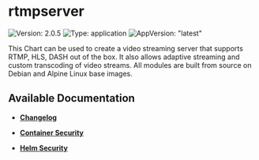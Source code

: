 # rtmpserver

![Version: 2.0.5](https://img.shields.io/badge/Version-2.0.5-informational?style=flat-square) ![Type: application](https://img.shields.io/badge/Type-application-informational?style=flat-square) ![AppVersion: "latest"](https://img.shields.io/badge/AppVersion-"latest"-informational?style=flat-square)

This Chart can be used to create a video streaming server that supports RTMP, HLS, DASH out of the box. It also allows adaptive streaming and custom transcoding of video streams. All modules are built from source on Debian and Alpine Linux base images.

## Available Documentation

- [**Changelog**](CHANGELOG)

- [**Container Security**](container-security)

- [**Helm Security**](helm-security)

